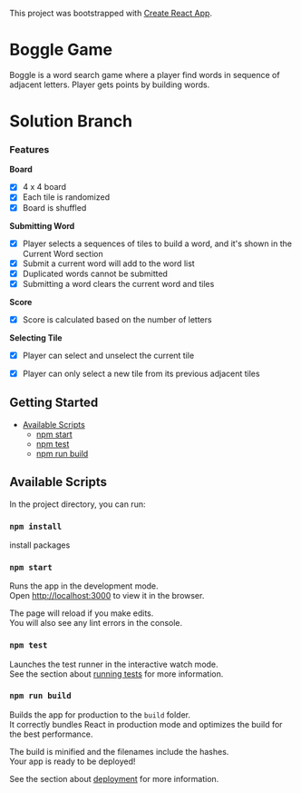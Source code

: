 This project was bootstrapped with [Create React App](https://github.com/facebookincubator/create-react-app).

# Boggle Game

Boggle is a word search game where a player find words in sequence of adjacent letters. Player gets points by building words.

# Solution Branch
### Features

**Board**
- [x] 4 x 4 board
- [x] Each tile is randomized
- [x] Board is shuffled

**Submitting Word**
- [x] Player selects a sequences of tiles to build a word, and it's shown in the Current Word section
- [x] Submit a current word will add to the word list
- [x] Duplicated words cannot be submitted
- [x] Submitting a word clears the current word and tiles

**Score**
- [x] Score is calculated based on the number of letters

**Selecting Tile**
- [x] Player can select and unselect the current tile
- [x] Player can only select a new tile from its previous adjacent tiles



## Getting Started

- [Available Scripts](#available-scripts)
  - [npm start](#npm-start)
  - [npm test](#npm-test)
  - [npm run build](#npm-run-build)

## Available Scripts

In the project directory, you can run:

### `npm install`
install packages

### `npm start`

Runs the app in the development mode.<br>
Open [http://localhost:3000](http://localhost:3000) to view it in the browser.

The page will reload if you make edits.<br>
You will also see any lint errors in the console.

### `npm test`

Launches the test runner in the interactive watch mode.<br>
See the section about [running tests](#running-tests) for more information.

### `npm run build`

Builds the app for production to the `build` folder.<br>
It correctly bundles React in production mode and optimizes the build for the best performance.

The build is minified and the filenames include the hashes.<br>
Your app is ready to be deployed!

See the section about [deployment](#deployment) for more information.
